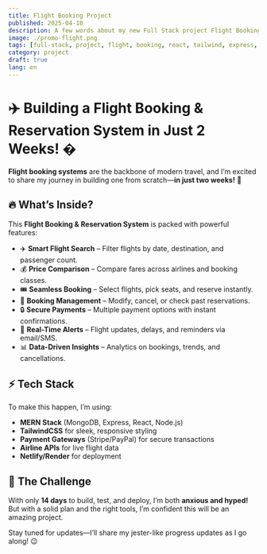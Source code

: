 ```yaml
---
title: Flight Booking Project
published: 2025-04-10
description: A few words about my new Full Stack project Flight Booking.
image: ./promo-flight.png
tags: [full-stack, project, flight, booking, react, tailwind, express, mongodb, MERN]
category: project
draft: true
lang: en
---
```


# ✈️ Building a Flight Booking & Reservation System in Just 2 Weeks! �

**Flight booking systems** are the backbone of modern travel, and I’m excited to share my journey in building one from scratch—**in just two weeks!** 🚀  

## 🔥 What’s Inside?  

This **Flight Booking & Reservation System** is packed with powerful features:  

- ✈️ **Smart Flight Search** – Filter flights by date, destination, and passenger count.  
- 💰 **Price Comparison** – Compare fares across airlines and booking classes.  
- 🎟️ **Seamless Booking** – Select flights, pick seats, and reserve instantly.  
- 📅 **Booking Management** – Modify, cancel, or check past reservations.  
- 🔒 **Secure Payments** – Multiple payment options with instant confirmations.  
- 📲 **Real-Time Alerts** – Flight updates, delays, and reminders via email/SMS.  
- 📊 **Data-Driven Insights** – Analytics on bookings, trends, and cancellations.  

## ⚡ Tech Stack  

To make this happen, I’m using:  
- **MERN Stack** (MongoDB, Express, React, Node.js)  
- **TailwindCSS** for sleek, responsive styling  
- **Payment Gateways** (Stripe/PayPal) for secure transactions  
- **Airline APIs** for live flight data  
- **Netlify/Render** for deployment  

## 🚀 The Challenge  

With only **14 days** to build, test, and deploy, I’m both **anxious and hyped!** But with a solid plan and the right tools, I’m confident this will be an amazing project.  

Stay tuned for updates—I’ll share my jester-like progress updates as I go along! 😉
